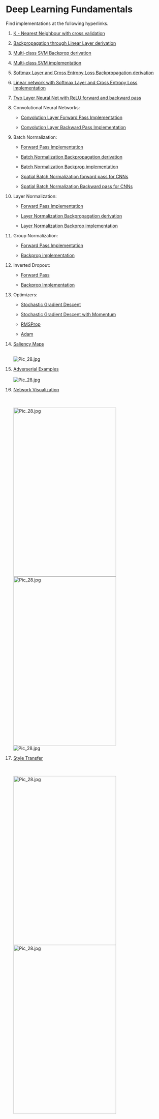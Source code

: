 # Deep Learning Fundamentals

Find implementations at the following hyperlinks. 

1. [K - Nearest Neighbour with cross validation](./Assignment_1/Solutions/cs231n/classifiers/k_nearest_neighbor.py)
 
2. [Backpropagation through Linear Layer derivation](./Derivations/Backprop%20Svm%20softmax%20linear.pdf)

3. [Multi-class SVM Backprop derivation](./Derivations/Backprop%20Svm%20softmax%20linear.pdf)

4. [Multi-class SVM implementation](./Assignment_1/Solutions/cs231n/classifiers/linear_svm.py)

5. [Softmax Layer and Cross Entropy Loss Backpropagation derivation](./Derivations/Backprop%20Svm%20softmax%20linear.pdf)

6. [Linear network with Softmax Layer and Cross Entropy Loss implementation](./Assignment_1/Solutions/cs231n/classifiers/softmax.py)

7. [Two Layer Neural Net with ReLU forward and backward pass](./Assignment_1/Solutions/cs231n/classifiers/neural_net.py)

8. Convolutional Neural Networks:

      * [Convolution Layer Forward Pass Implementation](./Assignment_2/Solutions/cs231n/layers.py#L515)
      
      * [Convolution Layer Backward Pass Implementation](./Assignment_2/Solutions/cs231n/layers.py#L595)
      
 
9.  Batch Normalization:

      * [Forward Pass Implementation](/Assignments/Assignment_2/Solutions/cs231n/layers.py#L118)
      
      * [Batch Normalization Backpropagation derivation](./Derivations/batch%20normalisation.pdf)
      
      * [Batch Normalization Backprop implementation](./Assignment_2/Solutions/cs231n/layers.py#L224)
      
      * [Spatial Batch Normalization forward pass for CNNs](./Assignment_2/Solutions/cs231n/layers.py#L851)
      
      * [Spatial Batch Normalization Backward pass for CNNs](./Assignment_2/Solutions/cs231n/layers.py#L911)
      
10. Layer Normalization:

      * [Forward Pass Implementation](/Assignments/Assignment_2/Solutions/cs231n/layers.py#L328)
      
      * [Layer Normalization Backpropagation derivation](./Derivations/layer%20normalisation.pdf)
      
      * [Layer Normalization Backprop implementation](./Assignment_2/Solutions/cs231n/layers.py#L382)

11. Group Normalization:
      
      * [Forward Pass Implementation](./Assignment_2/Solutions/cs231n/layers.py#L961)
      
      * [Backprop implementation](./Assignment_2/Solutions/cs231n/layers.py#L1016)

12. Inverted Dropout:
      
      * [Forward Pass](./Assignment_2/Solutions/cs231n/layers.py#L430)
      
      * [Backprop Implementation](./Assignment_2/Solutions/cs231n/layers.py#L490)
      

14. Optimizers:

    * [Stochastic Gradient Descent](./Assignment_2/Solutions/cs231n/optim.py#L33)
    
    * [Stochastic Gradient Descent with Momentum](./Assignment_2/Solutions/cs231n/optim.py#L47)
        
    * [RMSProp](./Assignment_2/Solutions/cs231n/optim.py#L79)
        
    * [Adam](./Assignment_2/Solutions/cs231n/optim.py#L115)
    
    
15. [Saliency Maps](./Assignment_3/Solutions/NetworkVisualization-TensorFlow.ipynb)
    
    <br/>
    <img src="https://github.com/aartighatkesar/Deep-Learning-Fundamentals/blob/master/readme_imgs/Saliency_maps.png" alt="Pic_28.jpg"/>
    <br/>
    
16. [Adverserial Examples](./Assignment_3/Solutions/NetworkVisualization-TensorFlow.ipynb)
    <br/>
    <br/>
    <img src="https://github.com/aartighatkesar/Deep-Learning-Fundamentals/blob/master/readme_imgs/adverserial_examples.png" alt="Pic_28.jpg"/>
    <br/>
    
17. [Network Visualization](./Assignment_3/Solutions/NetworkVisualization-TensorFlow.ipynb)

    <br/>
    <br/>
    <img src="https://github.com/aartighatkesar/Deep-Learning-Fundamentals/blob/master/readme_imgs/network_vis_1.png" alt="Pic_28.jpg" width="323" height="532"/>
    <br/>
    <img src="https://github.com/aartighatkesar/Deep-Learning-Fundamentals/blob/master/readme_imgs/network_vis_2.png" alt="Pic_28.jpg" width="323" height="532"/>
    <br/>
    <img src="https://github.com/aartighatkesar/Deep-Learning-Fundamentals/blob/master/readme_imgs/network_vis_3.png" alt="Pic_28.jpg" />
    <br/>
    
18. [Style Transfer](./Assignment_3/Solutions/StyleTransfer-TensorFlow.ipynb)

    <br/>
    <br/>
    <img src="https://github.com/aartighatkesar/Deep-Learning-Fundamentals/blob/master/readme_imgs/style_transfer_1.png" alt="Pic_28.jpg" width="323" height="532"/>
    <br/>
    <img src="https://github.com/aartighatkesar/Deep-Learning-Fundamentals/blob/master/readme_imgs/style_transfer_2.png" alt="Pic_28.jpg" width="323" height="532"/>
    <br/>
